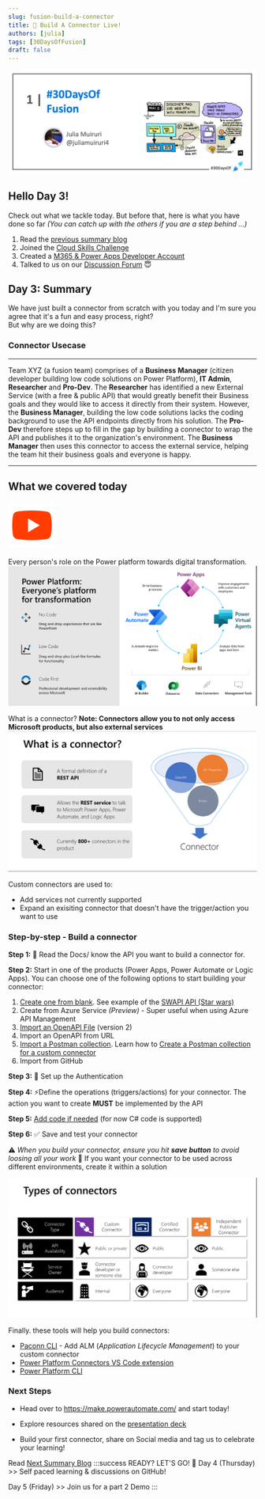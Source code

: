 ```yaml
---
slug: fusion-build-a-connector
title: 🔌 Build A Connector Live!
authors: [julia]
tags: [30DaysOfFusion]
draft: false
---
```



<head>
  <meta name="twitter:url" content="https://microsoft.github.io/30daysof/docs/roadmaps/fusion" />
  <meta name="twitter:title" content="30DaysOfFusion Kick-Off" />
  <meta name="twitter:description" content="Join us for #30DaysOfLearning initiatives that take you from fundamental concepts to functional code to cloud deployment!" />
  <meta name="twitter:image" content="https://microsoft.github.io/30daysof/assets/images/fusion-f731f3ccac8a8ee153416f249d058b46.png" />
  <meta name="twitter:card" content="summary_large_image" />
  <meta name="twitter:creator" content="@nitya" />
  <meta name="twitter:site" content="@AzureAdvocates" /> 
  <link rel="canonical" href="https://aka.ms/TheConnectorHackathon" />
</head>

![30DaysOfFusion](./../../static/img/banners/fusion.png)
## Hello Day 3! 

Check out what we tackle today. But before that, here is what you have done so far _(You can catch up with the others if you are a step behind ...)_

1. Read the [previous summary blog](https://microsoft.github.io/30daysof/blog/hello-fusion/?WT.mc_id=academic-73999-juliamuiruri)
1. Joined the [Cloud Skills Challenge](https://aka.ms/ConnectorSkillsChallenge)
1. Created a [M365 & Power Apps Developer Account](https://techcommunity.microsoft.com/t5/educator-developer-blog/recap-of-day-2-onboarding-session-30days-of-learning-nigeria/ba-p/3490280?WT.mc_id=academic-0000-juliamuiruri)
1. Talked to us on our [Discussion Forum](https://github.com/microsoft/30daysof/discussions/16) 😇


## Day 3: Summary
We have just built a connector from scratch with you today and I'm sure you agree that it's a fun and easy process, right? <br />
But why are we doing this? 
### Connector Usecase


---

Team XYZ (a fusion team) comprises of a **Business Manager** (citizen developer building low code solutions on Power Platform), **IT Admin**, **Researcher** and **Pro-Dev**. 
The **Researcher** has identified a new External Service (with a free & public API) that would greatly benefit their Business goals and they would like to access it directly from their system. However, the **Business Manager**, building the low code solutions lacks the coding background to use the API endpoints directly from his solution.
The **Pro-Dev** therefore steps up to fill in the gap by building a connector to wrap the API and publishes it to the organization's environment. The **Business Manager** then uses this connector to access the external service, helping the team hit their business goals and everyone is happy.

---

## What we covered today 
[![YouTube](../fusion/img/icons8-youtube.svg "Watch the recording on YouTube")](https://youtu.be/E1KRpMrG9Wo)

Every person's role on the Power platform towards digital transformation.
![Power Platform for Everyone](../fusion/img/power-platform.png)

What is a connector? **Note: Connectors allow you to not only access Microsoft products, but also external services**
![Connector definition](../fusion/img/connector-def.png)

Custom connectors are used to:

- Add services not currently supported
- Expand an exisiting connector that doesn't have the trigger/action you want to use

### Step-by-step - Build a connector
**Step 1:** 📖 Read the Docs/ know the API you want to build a connector for.

**Step 2:** Start in one of the products (Power Apps, Power Automate or Logic Apps). You can choose one of the following options to start building your connector:

1. [Create one from blank](https://docs.microsoft.com/en-us/connectors/custom-connectors/define-blank?WT.mc_id=academic-73999-juliamuiruri). See example of the [SWAPI API (Star wars)](https://youtu.be/CMCuNYVW4B0)
1. Create from Azure Service _(Preview)_ - Super useful when using Azure API Management
1. [Import an OpenAPI File](https://docs.microsoft.com/en-us/connectors/custom-connectors/define-openapi-definition?WT.mc_id=academic-73999-juliamuiruri) (version 2)
1. Import an OpenAPI from URL
1. [Import a Postman collection](https://docs.microsoft.com/en-us/connectors/custom-connectors/define-postman-collection?WT.mc_id=academic-73999-juliamuiruri). Learn how to [Create a Postman collection for a custom connector](https://docs.microsoft.com/en-us/connectors/custom-connectors/create-postman-collection?WT.mc_id=academic-73999-juliamuiruri)
1. Import from GitHub

**Step 3:** 🔐 Set up the Authentication

**Step 4:** ⚡Define the operations (triggers/actions) for your connector. The action you want to create **MUST** be implemented by the API

**Step 5:** [Add code if needed](https://docs.microsoft.com/en-us/connectors/custom-connectors/write-code?WT.mc_id=academic-73999-juliamuiruri) (for now C# code is supported)

**Step 6:** ✅ Save and test your connector

⚠️ _When you build your connector, ensure you hit **save button** to avoid loosing all your work_
📝 If you want your connector to be used across different environments, create it within a solution

![Connector types](../fusion/img/connector-types.png)

Finally. these tools will help you build connectors:
- [Paconn CLI](https://docs.microsoft.com/en-us/connectors/custom-connectors/paconn-cli?WT.mc_id=academic-73999-juliamuiruri) - Add ALM (_Application Lifecycle Management_) to your custom connector
- [Power Platform Connectors VS Code extension](https://aka.ms/ppc-vscode)
- [Power Platform CLI](https://aka.ms/powerplatformcli)

### Next Steps
- Head over to https://make.powerautomate.com/ and start today!

- Explore resources shared on the [presentation deck](https://github.com/microsoft/30daysof/discussions/16#discussioncomment-3650396)

- Build your first connector, share on Social media and tag us to celebrate your learning!

Read [Next Summary Blog](https://microsoft.github.io/30daysof/blog/fusion-build-a-connector-from-OpenAPI-file/?WT.mc_id=academic-73999-juliamuiruri)
:::success READY? LET'S GO! 🎉
Day 4 (Thursday) >> Self paced learning & discussions on GitHub!

Day 5 (Friday) >> Join us for a part 2 Demo
:::